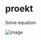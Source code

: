 # proekt
Solve equation


![image](https://user-images.githubusercontent.com/68564759/167892664-734ef863-549f-4032-9a41-530991af902e.png)
